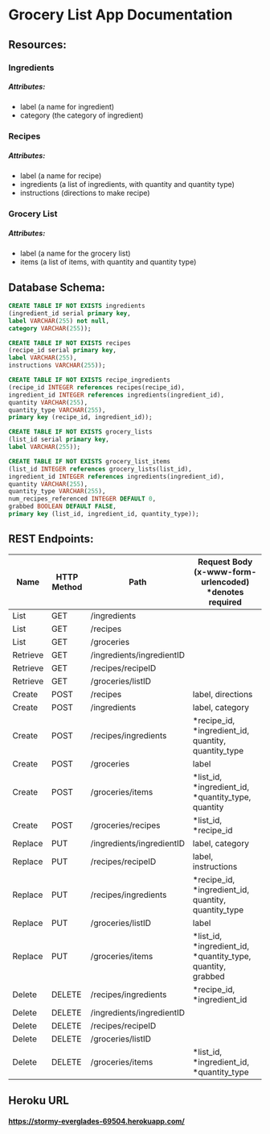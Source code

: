 # Grocery List App Documentation

## Resources:

### Ingredients
##### Attributes:
* label (a name for ingredient)
* category (the category of ingredient)

### Recipes
##### Attributes:
* label (a name for recipe)
* ingredients (a list of ingredients, with quantity and quantity type)
* instructions (directions to make recipe)

### Grocery List
##### Attributes:
* label (a name for the grocery list)
* items (a list of items, with quantity and quantity type)


## Database Schema:
```SQL
CREATE TABLE IF NOT EXISTS ingredients
(ingredient_id serial primary key,
label VARCHAR(255) not null,
category VARCHAR(255));

CREATE TABLE IF NOT EXISTS recipes
(recipe_id serial primary key,
label VARCHAR(255),
instructions VARCHAR(255));

CREATE TABLE IF NOT EXISTS recipe_ingredients
(recipe_id INTEGER references recipes(recipe_id),
ingredient_id INTEGER references ingredients(ingredient_id),
quantity VARCHAR(255),
quantity_type VARCHAR(255),
primary key (recipe_id, ingredient_id));

CREATE TABLE IF NOT EXISTS grocery_lists
(list_id serial primary key,
label VARCHAR(255));

CREATE TABLE IF NOT EXISTS grocery_list_items
(list_id INTEGER references grocery_lists(list_id),
ingredient_id INTEGER references ingredients(ingredient_id),
quantity VARCHAR(255),
quantity_type VARCHAR(255),
num_recipes_referenced INTEGER DEFAULT 0,
grabbed BOOLEAN DEFAULT FALSE,
primary key (list_id, ingredient_id, quantity_type));
```

## REST Endpoints:
Name | HTTP Method | Path | Request Body (x-www-form-urlencoded) *denotes required
------------ | ------------- | ------------- | -------------
List | GET | /ingredients |
List | GET | /recipes |
List | GET | /groceries |
Retrieve | GET | /ingredients/ingredientID |
Retrieve | GET | /recipes/recipeID |
Retrieve | GET | /groceries/listID |
Create | POST | /recipes | label, directions
Create | POST | /ingredients | label, category
Create | POST | /recipes/ingredients | *recipe_id, *ingredient_id, quantity, quantity_type
Create | POST | /groceries | label
Create | POST | /groceries/items | *list_id, *ingredient_id, *quantity_type, quantity
Create | POST | /groceries/recipes | *list_id, *recipe_id
Replace | PUT | /ingredients/ingredientID | label, category
Replace | PUT | /recipes/recipeID | label, instructions
Replace | PUT | /recipes/ingredients | *recipe_id, *ingredient_id, quantity, quantity_type
Replace | PUT | /groceries/listID | label
Replace | PUT | /groceries/items | *list_id, *ingredient_id, *quantity_type, quantity, grabbed
Delete | DELETE | /recipes/ingredients | *recipe_id, *ingredient_id
Delete | DELETE | /ingredients/ingredientID | 
Delete | DELETE | /recipes/recipeID |
Delete | DELETE | /groceries/listID |
Delete | DELETE | /groceries/items | *list_id, *ingredient_id, *quantity_type

## Heroku URL
#### https://stormy-everglades-69504.herokuapp.com/ 
